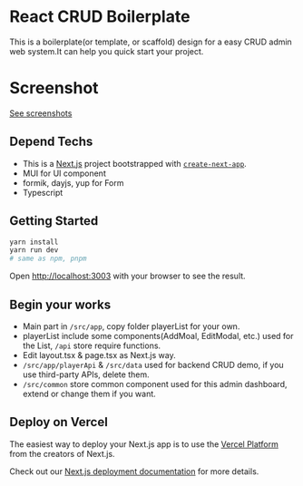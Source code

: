 # React CRUD Boilerplate
This is a boilerplate(or template, or scaffold) design for a easy CRUD admin web system.It can help you quick start your project.

# Screenshot
[See screenshots](https://github.com/fishenal/react-crud-boilerplate/blob/main/demoImages/)

## Depend Techs
- This is a [Next.js](https://nextjs.org/) project bootstrapped with [`create-next-app`](https://github.com/vercel/next.js/tree/canary/packages/create-next-app).
- MUI for UI component
- formik, dayjs, yup for Form
- Typescript
  
## Getting Started
```bash
yarn install
yarn run dev 
# same as npm, pnpm
```
Open [http://localhost:3003](http://localhost:3003) with your browser to see the result.

## Begin your works
- Main part in ```/src/app```, copy folder playerList for your own.
- playerList include some components(AddMoal, EditModal, etc.) used for the List, ```/api``` store require functions.
- Edit layout.tsx & page.tsx as Next.js way.
- ```/src/app/playerApi``` & ```/src/data``` used for backend CRUD demo, if you use third-party APIs, delete them.
- ```/src/common``` store common component used for this admin dashboard, extend or change them if you want.

## Deploy on Vercel

The easiest way to deploy your Next.js app is to use the [Vercel Platform](https://vercel.com/new?utm_medium=default-template&filter=next.js&utm_source=create-next-app&utm_campaign=create-next-app-readme) from the creators of Next.js.

Check out our [Next.js deployment documentation](https://nextjs.org/docs/deployment) for more details.
